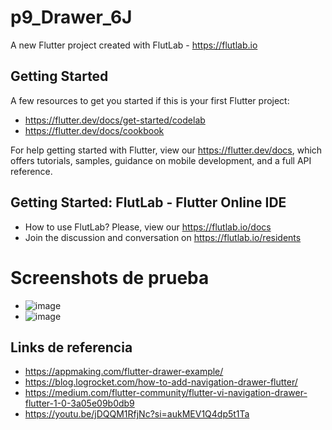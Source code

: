 # p9_Drawer_6J

A new Flutter project created with FlutLab - https://flutlab.io

## Getting Started

A few resources to get you started if this is your first Flutter project:

- https://flutter.dev/docs/get-started/codelab
- https://flutter.dev/docs/cookbook

For help getting started with Flutter, view our
https://flutter.dev/docs, which offers tutorials,
samples, guidance on mobile development, and a full API reference.

## Getting Started: FlutLab - Flutter Online IDE

- How to use FlutLab? Please, view our https://flutlab.io/docs
- Join the discussion and conversation on https://flutlab.io/residents


# Screenshots de prueba
- ![image](https://github.com/JesusRafaelCanoFlores5A/P9_Drawer_6J/assets/143547897/e921bd55-9140-4950-9fe1-7a149b9c2322)
- ![image](https://github.com/JesusRafaelCanoFlores5A/P9_Drawer_6J/assets/143547897/b56e3205-e594-49ec-9d01-4f047eea0436)

## Links de referencia

- https://appmaking.com/flutter-drawer-example/
- https://blog.logrocket.com/how-to-add-navigation-drawer-flutter/
- https://medium.com/flutter-community/flutter-vi-navigation-drawer-flutter-1-0-3a05e09b0db9
- https://youtu.be/jDQQM1RfjNc?si=aukMEV1Q4dp5t1Ta
